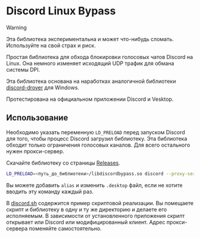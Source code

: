 # Discord Linux Bypass

> [!WARNING]  
> Эта библиотека экспериментальна и может что-нибудь сломать. Используйте на свой страх и риск.

Простая библиотека для обхода блокировки голосовых чатов Discord на Linux. Она немного изменяет исходящий UDP трафик для обмана системы DPI.

Эта библиотека основана на наработках аналогичной библиотеки [discord-drover](https://github.com/hdrover/discord-drover) для Windows.

Протестирована на официальном приложении Discord и Vesktop.

## Использование
Необходимо указать переменную `LD_PRELOAD` перед запуском Discord для того, чтобы процесс Discord загрузил библиотеку.
Эта библиотека обходит только ограничения голосовых каналов. Для всего остального нужен прокси-сервер.

Скачайте библиотеку со страницы [Releases](https://github.com/nik9play/discord-linux-bypass/releases).
```bash
LD_PRELOAD=<путь_до_библиотеки>/libdiscordbypass.so discord --proxy-server=<прокси_url>
```
Вы можете добавить `alias` и изменить `.desktop` файл, если не хотите вводить эту команду каждый раз.

В [discord.sh](https://github.com/nik9play/discord-linux-bypass/blob/master/discord.sh) содержится пример скриптовой реализации. Вы помещаете скрипт и библиотеку в одну и ту же директорию и делаете его исполняемым. В зависимости от установленного приложения скрипт открывает или Discord или модифицированный клиент. Адрес прокси-сервера поменяйте самостоятельно.
